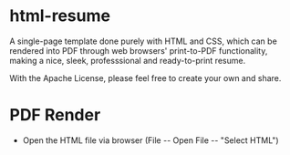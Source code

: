 # html-resume
A single-page template done purely with HTML and CSS, which can be rendered into PDF through web browsers' print-to-PDF functionality, making a nice, sleek, professsional and ready-to-print resume.

With the Apache License, please feel free to create your own and share.

# PDF Render
* Open the HTML file via browser (File -- Open File -- "Select HTML")
